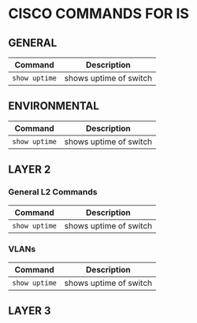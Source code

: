 # CISCO COMMANDS FOR IS

## GENERAL

| Command | Description |
| ------- | ----------- |
| `show uptime` | shows uptime of switch |


## ENVIRONMENTAL

| Command | Description |
| ------- | ----------- |
| `show uptime` | shows uptime of switch |


## LAYER 2


### __General L2 Commands__

| Command | Description |
| ------- | ----------- |
| `show uptime` | shows uptime of switch |


### VLANs

| Command | Description |
| ------- | ----------- |
| `show uptime` | shows uptime of switch |


## LAYER 3
